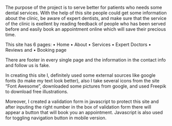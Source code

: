 
The purpose of the project is to serve better for patients who needs some dental services. With the help of this site people could get some information about the clinic, be aware of expert dentists, and make sure that the service of the clinic is exellent by reading feedback of people who has been served before and easily book an appointment online which will save their precious time. 

This site has 6 pages:
•	Home
•	About
•	Services
•	Expert Doctors
•	Reviews and
•	Booking page

There are footer in every single page and the information in the contact info and follow us is fake.

In creating this site I, definitely used some external sources like google fonts (to make my text look better), also I take several icons from the site “Font Awesome”, downloaded some pictures from google, and used Freepik to download free illustrations. 

Moreover, I created a validation form in javascript to protect this site and after inputing the right number in the box of validation form there will appear a button that will book you an appointment. Javascript is also used for toggling navigation button in mobile version.
